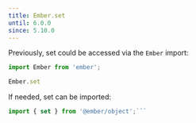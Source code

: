 ```yaml
---
title: Ember.set
until: 6.0.0
since: 5.10.0
---
```



Previously, set could be accessed via the `Ember` import:
```js
import Ember from 'ember';

Ember.set
```

 If needed, set can be imported:
```js
import { set } from '@ember/object';```

